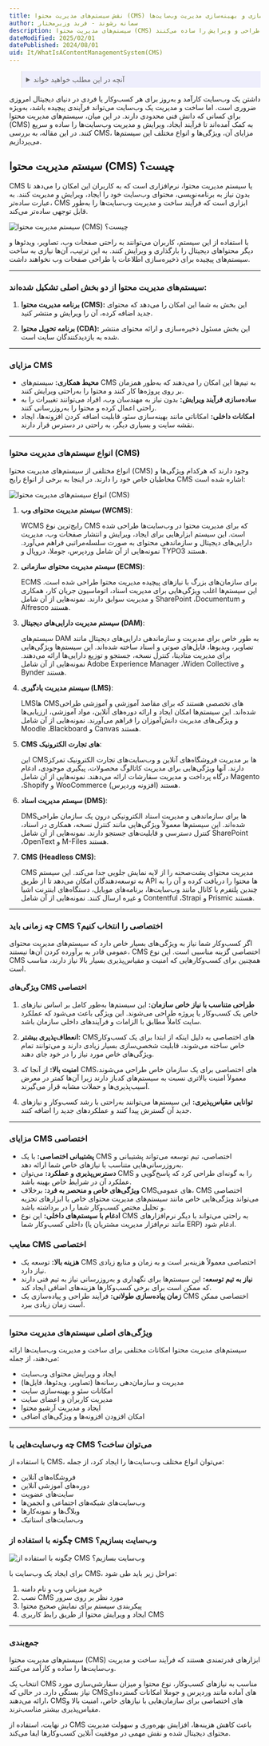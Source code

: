```yaml
---
title: نقش سیستم‌های مدیریت محتوا (CMS) در ساده‌سازی و بهینه‌سازی مدیریت وب‌سایت‌ها
author: سمانه رشوند - فربد وزیرمختار
description: سیستم‌های مدیریت محتوا (CMS) ابزارهایی قدرتمند برای ایجاد و مدیریت وب‌سایت‌ها هستند که بدون نیاز به دانش فنی، فرآیند طراحی و ویرایش را ساده می‌کنند.
dateModified: 2025/02/01
datePublished: 2024/08/01
uid: It/WhatIsAContentManagementSystem(CMS)
---
```


<blockquote style="background-color:#eeeefc; padding:0.5rem">
<details>
  <summary>آنچه در این مطلب خواهید خواند</summary>

  <ul>
      <li>سیستم مدیریت محتوا (CMS) چیست؟</li>
      <li>سیستم‌های مدیریت محتوا از دو بخش اصلی تشکیل شده‌اند</li>
      <li>مزایای CMS</li>
      <li>انواع سیستم‌های مدیریت محتوا (CMS)</li>
      <li>چه زمانی باید CMS اختصاصی را انتخاب کنیم؟</li>
      <li>ویژگی‌های اصلی سیستم‌های مدیریت محتوا</li>
      <li>مزایای CMS اختصاصی</li>
      <li>معایب CMS اختصاصی</li>
      <li>چه وب‌سایت‌هایی با CMS می‌توان ساخت؟</li>
      <li>چگونه با استفاده از CMS وب‌سایت بسازیم؟</li>
  </ul>
</details>
</blockquote>

داشتن یک وب‌سایت کارآمد و به‌روز برای هر کسب‌وکار یا فردی در دنیای دیجیتال امروزی ضروری است. اما ساخت و مدیریت یک وب‌سایت می‌تواند فرآیندی پیچیده باشد، به‌ویژه برای کسانی که دانش فنی محدودی دارند. در این میان، سیستم‌های مدیریت محتوا (CMS) به کمک آمده‌اند تا فرآیند ایجاد، ویرایش و مدیریت وب‌سایت‌ها را ساده و سریع کنند. در این مقاله، به بررسی CMS، مزایای آن، ویژگی‌ها و انواع مختلف این سیستم‌ها می‌پردازیم.

## سیستم مدیریت محتوا (CMS) چیست؟

CMS یا سیستم مدیریت محتوا، نرم‌افزاری است که به کاربران این امکان را می‌دهد تا بدون نیاز به برنامه‌نویسی، محتوای وب‌سایت خود را ایجاد، ویرایش و مدیریت کنند. به عبارت ساده‌تر، CMS ابزاری است که فرآیند ساخت و مدیریت وب‌سایت‌ها را به‌طور قابل توجهی ساده‌تر می‌کند.

![سیستم مدیریت محتوا (CMS) چیست؟](./Images/ContentManagementSystem.webp)

با استفاده از این سیستم، کاربران می‌توانند به راحتی صفحات وب، تصاویر، ویدئوها و دیگر محتواهای دیجیتال را بارگذاری و ویرایش کنند. به این ترتیب، آن‌ها نیازی به ساخت سیستم‌های پیچیده برای ذخیره‌سازی اطلاعات یا طراحی صفحات وب نخواهند داشت.

---

### سیستم‌های مدیریت محتوا از دو بخش اصلی تشکیل شده‌اند:
1. **برنامه مدیریت محتوا (CMS):** این بخش به شما این امکان را می‌دهد که محتوای جدید اضافه کرده، آن را ویرایش و منتشر کنید.

2. **برنامه تحویل محتوا (CDA):** این بخش مسئول ذخیره‌سازی و ارائه محتوای منتشر شده به بازدیدکنندگان سایت است.

---

### مزایای CMS

- **محیط همکاری:** سیستم‌های CMS به تیم‌ها این امکان را می‌دهند که به‌طور همزمان بر روی پروژه‌ها کار کنند و محتوا را به‌راحتی ویرایش کنند.
- **ساده‌سازی فرآیند ویرایش:** بدون نیاز به مهندسان وب، افراد می‌توانند تغییرات را به راحتی اعمال کرده و محتوا را به‌روزرسانی کنند.
- **امکانات داخلی:** امکاناتی مانند بهینه‌سازی سئو، قابلیت اضافه کردن افزونه‌ها، ایجاد نقشه سایت و بسیاری دیگر، به راحتی در دسترس قرار دارند.

---

### انواع سیستم‌های مدیریت محتوا (CMS)

انواع مختلفی از سیستم‌های مدیریت محتوا (CMS) وجود دارند که هرکدام ویژگی‌ها و مخاطبان خاص خود را دارند. در اینجا به برخی از انواع رایج CMS اشاره شده است:

![انواع سیستم‌های مدیریت محتوا (CMS)](./Images/TypesOfCms.webp)

1. **سیستم مدیریت محتوای وب (WCMS)**:  

   WCMS رایج‌ترین نوع CMS که برای مدیریت محتوا در وب‌سایت‌ها طراحی شده است. این سیستم ابزارهایی برای ایجاد، ویرایش و انتشار صفحات وب، مدیریت دارایی‌های دیجیتال و سازماندهی محتوای به صورت سلسله‌مراتبی فراهم می‌آورد. نمونه‌هایی از آن شامل وردپرس، جوملا، دروپال و TYPO3 هستند.

2. **سیستم مدیریت محتوای سازمانی (ECMS)**:  

   ECMS برای سازمان‌های بزرگ با نیازهای پیچیده مدیریت محتوا طراحی شده است. این سیستم‌ها اغلب ویژگی‌هایی برای مدیریت اسناد، اتوماسیون جریان کار، همکاری و مدیریت سوابق دارند. نمونه‌هایی از آن شامل SharePoint ،Documentum و Alfresco هستند.

3. **سیستم مدیریت دارایی‌های دیجیتال (DAM)**:  

   سیستم‌های DAM به طور خاص برای مدیریت و سازماندهی دارایی‌های دیجیتال مانند تصاویر، ویدیوها، فایل‌های صوتی و اسناد ساخته شده‌اند. این سیستم‌ها ویژگی‌هایی برای مدیریت متادیتا، کنترل نسخه، جستجو و توزیع دارایی‌ها ارائه می‌دهند. نمونه‌هایی از آن شامل Adobe Experience Manager ،Widen Collective و Bynder هستند.

4. **سیستم مدیریت یادگیری (LMS)**:  

   LMS‌ها CMS‌های تخصصی هستند که برای مقاصد آموزشی و آموزشی طراحی شده‌اند. این سیستم‌ها امکان ایجاد و ارائه دوره‌های آنلاین، مواد آموزشی، ارزیابی‌ها و ویژگی‌های مدیریت دانش‌آموزان را فراهم می‌آورند. نمونه‌هایی از آن شامل Moodle ،Blackboard و Canvas هستند.

5. **CMS‌ های تجارت الکترونیک**:  

   این CMS‌ها بر مدیریت فروشگاه‌های آنلاین و وب‌سایت‌های تجارت الکترونیک تمرکز دارند. آنها ویژگی‌هایی برای مدیریت کاتالوگ محصولات، پیگیری موجودی، ادغام درگاه پرداخت و مدیریت سفارشات ارائه می‌دهند. نمونه‌هایی از آن شامل Magento ،Shopify و WooCommerce (افزونه وردپرس) هستند.

6. **سیستم مدیریت اسناد (DMS)**: 

   DMS‌ها برای سازماندهی و مدیریت اسناد الکترونیکی درون یک سازمان طراحی شده‌اند. این سیستم‌ها معمولاً ویژگی‌هایی مانند کنترل نسخه، همکاری در اسناد، کنترل دسترسی و قابلیت‌های جستجو دارند. نمونه‌هایی از آن شامل SharePoint ،OpenText و M-Files هستند.

7. **CMS (Headless CMS)**: 

   CMS مدیریت محتوای پشت‌صحنه را از لایه نمایش جلویی جدا می‌کند. این سیستم به توسعه‌دهندگان امکان می‌دهد تا از طریق API ها محتوا را دریافت کرده و آن را به چندین پلتفرم یا کانال مانند وب‌سایت‌ها، برنامه‌های موبایل، دستگاه‌های اینترنت اشیا و غیره ارسال کنند. نمونه‌هایی از آن شامل Contentful ،Strapi و Prismic هستند.

---
  
### چه زمانی باید CMS اختصاصی را انتخاب کنیم؟
اگر کسب‌وکار شما نیاز به ویژگی‌های بسیار خاص دارد که سیستم‌های مدیریت محتوای عمومی قادر به برآورده کردن آن‌ها نیستند، CMS اختصاصی گزینه مناسبی است. این نوع CMS همچنین برای کسب‌وکارهایی که امنیت و مقیاس‌پذیری بسیار بالا نیاز دارند، مناسب است.

#### ویژگی‌های CMS اختصاصی

1. **طراحی متناسب با نیاز خاص سازمان:** این سیستم‌ها به‌طور کامل بر اساس نیازهای خاص یک کسب‌وکار یا پروژه طراحی می‌شوند. این ویژگی باعث می‌شود که عملکرد سایت کاملاً مطابق با الزامات و فرآیندهای داخلی سازمان باشد.
   
2. **انعطاف‌پذیری بیشتر:** CMS‌های اختصاصی به دلیل اینکه از ابتدا برای یک کسب‌وکار خاص ساخته می‌شوند، قابلیت شخصی‌سازی بسیار زیادی دارند و می‌توانند تمام ویژگی‌های خاص مورد نیاز را در خود جای دهند.
   
3. **امنیت بالا:** از آنجا که CMS‌های اختصاصی برای یک سازمان خاص طراحی می‌شوند، معمولاً امنیت بالاتری نسبت به سیستم‌های کدباز دارند زیرا آن‌ها کمتر در معرض آسیب‌پذیری‌ها و حملات مشابه قرار می‌گیرند.
   
4. **توانایی مقیاس‌پذیری:** این سیستم‌ها می‌توانند به‌راحتی با رشد کسب‌وکار و نیازهای جدید آن گسترش پیدا کنند و عملکردهای جدید را اضافه کنند.

---

### مزایای CMS اختصاصی

- **پشتیبانی اختصاصی:** با یک CMS اختصاصی، تیم توسعه می‌تواند پشتیبانی و به‌روزرسانی‌هایی متناسب با نیازهای خاص شما ارائه دهد.
- **دسترس‌پذیری و عملکرد:** می‌توان CMS را به گونه‌ای طراحی کرد که پاسخ‌گویی و عملکرد آن در شرایط خاص بهینه باشد.
- **ویژگی‌های خاص و منحصر به فرد:** برخلاف CMS‌های عمومی، CMS اختصاصی می‌تواند ویژگی‌هایی خاص مانند سیستم‌های مدیریت محتوای خاص یا ابزارهای تجزیه و تحلیل مختص کسب‌وکار شما را در برداشته باشد.
- **ادغام با سیستم‌های داخلی:** این نوع CMS به راحتی می‌تواند با دیگر نرم‌افزارهای داخلی کسب‌وکار شما (مانند نرم‌افزار مدیریت مشتریان یا ERP) ادغام شود.

### معایب CMS اختصاصی

- **هزینه بالا:** توسعه یک CMS اختصاصی معمولاً هزینه‌بر است و به زمان و منابع زیادی نیاز دارد.
- **نیاز به تیم توسعه:** این سیستم‌ها برای نگهداری و به‌روزرسانی نیاز به تیم فنی دارند که ممکن است برای برخی کسب‌وکارها هزینه‌های اضافی ایجاد کند.
- **زمان پیاده‌سازی طولانی:** فرآیند طراحی و پیاده‌سازی یک CMS اختصاصی ممکن است زمان زیادی ببرد.

---

### ویژگی‌های اصلی سیستم‌های مدیریت محتوا

سیستم‌های مدیریت محتوا امکانات مختلفی برای ساخت و مدیریت وب‌سایت‌ها ارائه می‌دهند، از جمله:

- ایجاد و ویرایش محتوای وب‌سایت
- مدیریت و سازمان‌دهی رسانه‌ها (تصاویر، ویدئوها، فایل‌ها)
- امکانات سئو و بهینه‌سازی سایت
- مدیریت کاربران و اعضای سایت
- ایجاد و مدیریت آرشیو محتوا
- امکان افزودن افزونه‌ها و ویژگی‌های اضافی

---

### چه وب‌سایت‌هایی با CMS می‌توان ساخت؟

با استفاده از CMS، می‌توان انواع مختلف وب‌سایت‌ها را ایجاد کرد، از جمله:

- فروشگاه‌های آنلاین
- دوره‌های آموزشی آنلاین
- سایت‌های عضویت
- وب‌سایت‌های شبکه‌های اجتماعی و انجمن‌ها
- وبلاگ‌ها و نمونه‌کارها
- وب‌سایت‌های استاتیک

### چگونه با استفاده از CMS وب‌سایت بسازیم؟

![چگونه با استفاده از CMS وب‌سایت بسازیم؟](./Images/ContentManagementSystem02.webp)

برای ایجاد یک وب‌سایت با CMS، مراحل زیر باید طی شود:
1. خرید میزبانی وب و نام دامنه
2. نصب CMS مورد نظر بر روی سرور
3. پیکربندی سیستم برای نمایش صحیح محتوا
4. ایجاد و ویرایش محتوا از طریق رابط کاربری CMS

---

### جمع‌بندی

سیستم‌های مدیریت محتوا (CMS) ابزارهای قدرتمندی هستند که فرآیند ساخت و مدیریت وب‌سایت‌ها را ساده و کارآمد می‌کنند. 

انتخاب یک CMS مناسب به نیازهای کسب‌وکار، نوع محتوا و میزان سفارشی‌سازی مورد نیاز بستگی دارد. در حالی که CMSهای آماده مانند وردپرس و جوملا امکانات گسترده‌ای ارائه می‌دهند، CMSهای اختصاصی برای سازمان‌هایی با نیازهای خاص، امنیت بالا و مقیاس‌پذیری بیشتر مناسب‌ترند. 

در نهایت، استفاده از CMS باعث کاهش هزینه‌ها، افزایش بهره‌وری و سهولت مدیریت محتوای دیجیتال شده و نقش مهمی در موفقیت آنلاین کسب‌وکارها ایفا می‌کند.